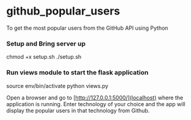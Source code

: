 # github_popular_users
To get the most popular users from the GitHub API using Python

### Setup and Bring server up
chmod +x setup.sh
./setup.sh

### Run views module to start the flask application
source env/bin/activate
python views.py

Open a browser and go to [http://127.0.0.1:5000/](localhost) where the application is running. Enter technology of your choice and the app will display the popular users in that technology from Github.
